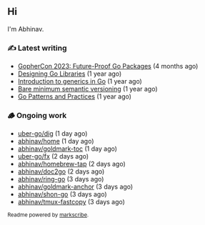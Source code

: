 ## Hi

I'm Abhinav.

### ✍️ Latest writing


- [GopherCon 2023: Future-Proof Go Packages](https://abhinavg.net/2023/09/27/future-proof-packages/) (4 months ago)
- [Designing Go Libraries](https://abhinavg.net/2022/12/06/designing-go-libraries/) (1 year ago)
- [Introduction to generics in Go](https://abhinavg.net/2022/11/23/generics-intro/) (1 year ago)
- [Bare minimum semantic versioning](https://abhinavg.net/2022/11/07/semver/) (1 year ago)
- [Go Patterns and Practices](https://abhinavg.net/2022/09/19/go-patterns-and-practices-talk/) (1 year ago)

### 🪵 Ongoing work


- [uber-go/dig](https://github.com/uber-go/dig) (1 day ago)
- [abhinav/home](https://github.com/abhinav/home) (1 day ago)
- [abhinav/goldmark-toc](https://github.com/abhinav/goldmark-toc) (1 day ago)
- [uber-go/fx](https://github.com/uber-go/fx) (2 days ago)
- [abhinav/homebrew-tap](https://github.com/abhinav/homebrew-tap) (2 days ago)
- [abhinav/doc2go](https://github.com/abhinav/doc2go) (2 days ago)
- [abhinav/ring-go](https://github.com/abhinav/ring-go) (3 days ago)
- [abhinav/goldmark-anchor](https://github.com/abhinav/goldmark-anchor) (3 days ago)
- [abhinav/shon-go](https://github.com/abhinav/shon-go) (3 days ago)
- [abhinav/tmux-fastcopy](https://github.com/abhinav/tmux-fastcopy) (3 days ago)

<sub>Readme powered by [markscribe](https://github.com/muesli/markscribe).</sub>
